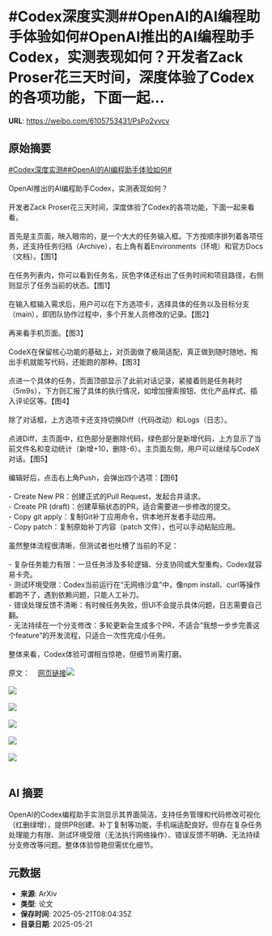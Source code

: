 # #Codex深度实测##OpenAI的AI编程助手体验如何#OpenAI推出的AI编程助手Codex，实测表现如何？开发者Zack Proser花三天时间，深度体验了Codex的各项功能，下面一起...

**URL**: https://weibo.com/6105753431/PsPo2vvcv

## 原始摘要

<a href="https://m.weibo.cn/search?containerid=231522type%3D1%26t%3D10%26q%3D%23Codex%E6%B7%B1%E5%BA%A6%E5%AE%9E%E6%B5%8B%23&amp;extparam=%23Codex%E6%B7%B1%E5%BA%A6%E5%AE%9E%E6%B5%8B%23" data-hide=""><span class="surl-text">#Codex深度实测#</span></a><a href="https://m.weibo.cn/search?containerid=231522type%3D1%26t%3D10%26q%3D%23OpenAI%E7%9A%84AI%E7%BC%96%E7%A8%8B%E5%8A%A9%E6%89%8B%E4%BD%93%E9%AA%8C%E5%A6%82%E4%BD%95%23&amp;extparam=%23OpenAI%E7%9A%84AI%E7%BC%96%E7%A8%8B%E5%8A%A9%E6%89%8B%E4%BD%93%E9%AA%8C%E5%A6%82%E4%BD%95%23" data-hide=""><span class="surl-text">#OpenAI的AI编程助手体验如何#</span></a><br><br>OpenAI推出的AI编程助手Codex，实测表现如何？<br><br>开发者Zack Proser花三天时间，深度体验了Codex的各项功能，下面一起来看看。<br><br>首先是主页面，映入眼帘的，是一个大大的任务输入框。下方按顺序排列着各项任务，还支持任务归档（Archive），右上角有着Environments（环境）和官方Docs（文档）。【图1】<br><br>在任务列表内，你可以看到任务名，灰色字体还标出了任务时间和项目路径，右侧则显示了任务当前的状态。【图1】<br><br>在输入框输入需求后，用户可以在下方选项卡，选择具体的任务以及目标分支（main），即团队协作过程中，多个开发人员修改的记录。【图2】<br><br>再来看手机页面。【图3】<br><br>CodeX在保留核心功能的基础上，对页面做了极简适配，真正做到随时随地，掏出手机就能写代码，还能跑的那种。【图3】<br><br>点进一个具体的任务，页面顶部显示了此前对话记录，紧接着则是任务耗时（5m9s），下方则汇报了具体的执行情况，如增加搜索按钮、优化产品样式、插入评论区等。【图4】<br><br>除了对话框，上方选项卡还支持切换Diff（代码改动）和Logs（日志）。<br><br>点进Diff，主页面中，红色部分是删除代码，绿色部分是新增代码，上方显示了当前文件名和变动统计（新增+10，删除-6）。主页面左侧，用户可以继续与CodeX对话。【图5】<br><br>编辑好后，点击右上角Push，会弹出四个选项：【图6】<br><br>- Create New PR：创建正式的Pull Request，发起合并请求。<br>- Create PR (draft)：创建草稿状态的PR，适合需要进一步修改的提交。<br>- Copy git apply：复制Git补丁应用命令，供本地开发者手动应用。<br>- Copy patch：复制原始补丁内容（patch 文件），也可以手动粘贴应用。<br><br>虽然整体流程很清晰，但测试者也吐槽了当前的不足：<br><br>- 复杂任务能力有限：一旦任务涉及多轮逻辑、分支协同或大型重构，Codex就容易卡壳。<br>- 测试环境受限：Codex当前运行在“无网络沙盒”中，像npm install、curl等操作都跑不了，遇到依赖问题，只能人工补刀。<br>- 错误处理反馈不清晰：有时候任务失败，但UI不会提示具体问题，日志需要自己翻。<br>- 无法持续在一个分支修改：多轮更新会生成多个PR，不适合“我想一步步完善这个feature”的开发流程，只适合一次性完成小任务。<br><br>整体来看，Codex体验可谓相当惊艳，但细节尚需打磨。<br><br>原文：<a href="https://weibo.cn/sinaurl?u=https%3A%2F%2Fzackproser.com%2Fblog%2Fopenai-codex-review" data-hide=""><span class="url-icon"><img style="width: 1rem;height: 1rem" src="https://h5.sinaimg.cn/upload/2015/09/25/3/timeline_card_small_web_default.png" referrerpolicy="no-referrer"></span><span class="surl-text">网页链接</span></a><img style="" src="https://tvax4.sinaimg.cn/large/006Fd7o3gy1i1mywyfyntj31fa1cwail.jpg" referrerpolicy="no-referrer"><br><br><img style="" src="https://tvax3.sinaimg.cn/large/006Fd7o3gy1i1myx02c2cj31yi12ak05.jpg" referrerpolicy="no-referrer"><br><br><img style="" src="https://tvax4.sinaimg.cn/large/006Fd7o3gy1i1myx36pupj30u01uoqhe.jpg" referrerpolicy="no-referrer"><br><br><img style="" src="https://tvax1.sinaimg.cn/large/006Fd7o3gy1i1myx4pzt3j30u01uo156.jpg" referrerpolicy="no-referrer"><br><br><img style="" src="https://tvax4.sinaimg.cn/large/006Fd7o3gy1i1myx61n5oj327u1cw4qp.jpg" referrerpolicy="no-referrer"><br><br><img style="" src="https://tvax2.sinaimg.cn/large/006Fd7o3gy1i1myx6wu10j315i16ugsq.jpg" referrerpolicy="no-referrer"><br><br>

## AI 摘要

OpenAI的Codex编程助手实测显示其界面简洁，支持任务管理和代码修改可视化（红删绿增），提供PR创建、补丁复制等功能，手机端适配良好。但存在复杂任务处理能力有限、测试环境受限（无法执行网络操作）、错误反馈不明确、无法持续分支修改等问题。整体体验惊艳但需优化细节。

## 元数据

- **来源**: ArXiv
- **类型**: 论文
- **保存时间**: 2025-05-21T08:04:35Z
- **目录日期**: 2025-05-21
